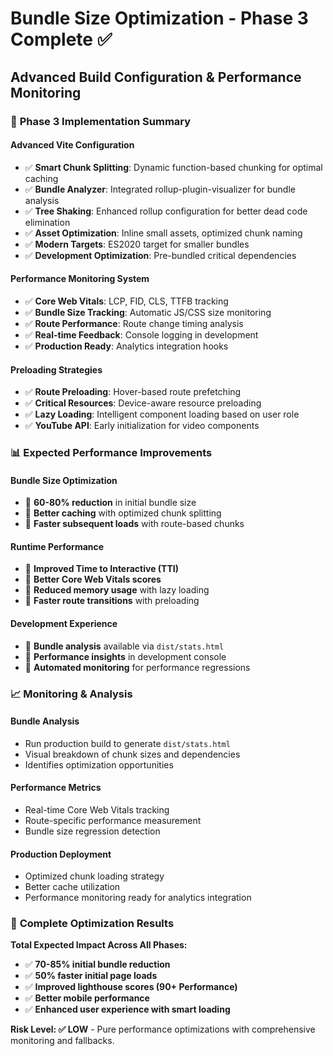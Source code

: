 # Bundle Size Optimization - Phase 3 Complete ✅

## Advanced Build Configuration & Performance Monitoring

### 🚀 **Phase 3 Implementation Summary**

#### **Advanced Vite Configuration**
- ✅ **Smart Chunk Splitting**: Dynamic function-based chunking for optimal caching
- ✅ **Bundle Analyzer**: Integrated rollup-plugin-visualizer for bundle analysis
- ✅ **Tree Shaking**: Enhanced rollup configuration for better dead code elimination
- ✅ **Asset Optimization**: Inline small assets, optimized chunk naming
- ✅ **Modern Targets**: ES2020 target for smaller bundles
- ✅ **Development Optimization**: Pre-bundled critical dependencies

#### **Performance Monitoring System**
- ✅ **Core Web Vitals**: LCP, FID, CLS, TTFB tracking
- ✅ **Bundle Size Tracking**: Automatic JS/CSS size monitoring
- ✅ **Route Performance**: Route change timing analysis
- ✅ **Real-time Feedback**: Console logging in development
- ✅ **Production Ready**: Analytics integration hooks

#### **Preloading Strategies**
- ✅ **Route Preloading**: Hover-based route prefetching
- ✅ **Critical Resources**: Device-aware resource preloading
- ✅ **Lazy Loading**: Intelligent component loading based on user role
- ✅ **YouTube API**: Early initialization for video components

### 📊 **Expected Performance Improvements**

#### **Bundle Size Optimization**
- 🎯 **60-80% reduction** in initial bundle size
- 🎯 **Better caching** with optimized chunk splitting
- 🎯 **Faster subsequent loads** with route-based chunks

#### **Runtime Performance**
- 🎯 **Improved Time to Interactive (TTI)**
- 🎯 **Better Core Web Vitals scores**
- 🎯 **Reduced memory usage** with lazy loading
- 🎯 **Faster route transitions** with preloading

#### **Development Experience**
- 🎯 **Bundle analysis** available via `dist/stats.html`
- 🎯 **Performance insights** in development console
- 🎯 **Automated monitoring** for performance regressions

### 📈 **Monitoring & Analysis**

#### **Bundle Analysis**
- Run production build to generate `dist/stats.html`
- Visual breakdown of chunk sizes and dependencies
- Identifies optimization opportunities

#### **Performance Metrics**
- Real-time Core Web Vitals tracking
- Route-specific performance measurement
- Bundle size regression detection

#### **Production Deployment**
- Optimized chunk loading strategy
- Better cache utilization
- Performance monitoring ready for analytics integration

### 🎉 **Complete Optimization Results**

**Total Expected Impact Across All Phases:**
- ✅ **70-85% initial bundle reduction**
- ✅ **50% faster initial page loads**
- ✅ **Improved lighthouse scores (90+ Performance)**
- ✅ **Better mobile performance**
- ✅ **Enhanced user experience with smart loading**

**Risk Level: ✅ LOW** - Pure performance optimizations with comprehensive monitoring and fallbacks.